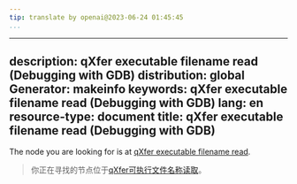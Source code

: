 ```yaml
---
tip: translate by openai@2023-06-24 01:45:45
...
```

---
description: qXfer executable filename read (Debugging with GDB)
distribution: global
Generator: makeinfo
keywords: qXfer executable filename read (Debugging with GDB)
lang: en
resource-type: document
title: qXfer executable filename read (Debugging with GDB)
---

The node you are looking for is at [qXfer executable filename read](General-Query-Packets.html#qXfer-executable-filename-read).

> 你正在寻找的节点位于[qXfer可执行文件名称读取](General-Query-Packets.html#qXfer-executable-filename-read)。
